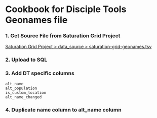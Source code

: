 # Cookbook for Disciple Tools Geonames file

### 1. Get Source File from Saturation Grid Project
[Saturation Grid Project > data_source > saturation-grid-geonames.tsv](https://github.com/DiscipleTools/saturation-grid-project/tree/master/data_source)

### 2. Upload to SQL 
### 3. Add DT specific columns
```apacheconfig
alt_name
alt_population
is_custom_location
alt_name_changed
```
### 4. Duplicate name column to alt_name column